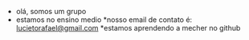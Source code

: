 - olá, somos um grupo
- estamos no ensino medio 
*nosso email de contato é: lucietorafael@gmail.com
*estamos aprendendo a mecher no github

